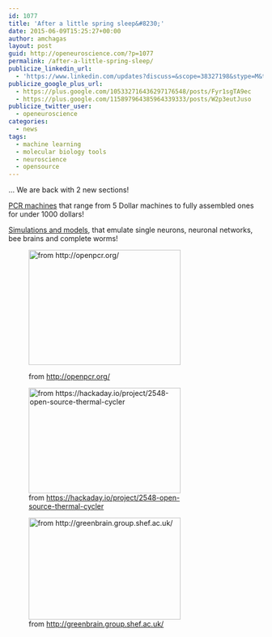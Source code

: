 ```yaml
---
id: 1077
title: 'After a little spring sleep&#8230;'
date: 2015-06-09T15:25:27+00:00
author: amchagas
layout: post
guid: http://openeuroscience.com/?p=1077
permalink: /after-a-little-spring-sleep/
publicize_linkedin_url:
  - 'https://www.linkedin.com/updates?discuss=&scope=38327198&stype=M&topic=6014045740593139712&type=U&a=Hp34'
publicize_google_plus_url:
  - https://plus.google.com/105332716436297176548/posts/Fyr1sgTA9ec
  - https://plus.google.com/115897964385964339333/posts/W2p3eutJuso
publicize_twitter_user:
  - openeuroscience
categories:
  - news
tags:
  - machine learning
  - molecular biology tools
  - neuroscience
  - opensource
---
```

&#8230; We are back with 2 new sections!

[PCR machines](http://openeuroscience.com/hardware-projects/thermocyclers-pcr-machines/) that range from 5 Dollar machines to fully assembled ones for under 1000 dollars!

[Simulations and models](http://openeuroscience.com/open-source-simulations-and-models/), that emulate single neurons, neuronal networks, bee brains and complete worms!<figure id="attachment_1058" style="width: 300px" class="wp-caption alignnone">

[<img class="size-medium wp-image-1058" src="https://i0.wp.com/openeuroscience.com/wp-content/uploads/2015/06/machine-34ba9a259de2ce130a96f9f6380cc9da.png?resize=300%2C227" alt="from http://openpcr.org/" width="300" height="227" srcset="https://i0.wp.com/openeuroscience.com/wp-content/uploads/2015/06/machine-34ba9a259de2ce130a96f9f6380cc9da.png?w=479 479w, https://i0.wp.com/openeuroscience.com/wp-content/uploads/2015/06/machine-34ba9a259de2ce130a96f9f6380cc9da.png?resize=300%2C227 300w" sizes="(max-width: 300px) 100vw, 300px" data-recalc-dims="1" />](https://i0.wp.com/openeuroscience.com/wp-content/uploads/2015/06/machine-34ba9a259de2ce130a96f9f6380cc9da.png)<figcaption class="wp-caption-text">from http://openpcr.org/</figcaption></figure> <figure id="attachment_1064" style="width: 300px" class="wp-caption alignnone">[<img class="size-medium wp-image-1064" src="https://i1.wp.com/openeuroscience.com/wp-content/uploads/2015/06/9376471408592234948.png?resize=300%2C208" alt="from https://hackaday.io/project/2548-open-source-thermal-cycler" width="300" height="208" srcset="https://i1.wp.com/openeuroscience.com/wp-content/uploads/2015/06/9376471408592234948.png?w=558 558w, https://i1.wp.com/openeuroscience.com/wp-content/uploads/2015/06/9376471408592234948.png?resize=300%2C208 300w" sizes="(max-width: 300px) 100vw, 300px" data-recalc-dims="1" />](https://i1.wp.com/openeuroscience.com/wp-content/uploads/2015/06/9376471408592234948.png)<figcaption class="wp-caption-text">from https://hackaday.io/project/2548-open-source-thermal-cycler</figcaption></figure> <figure id="attachment_1071" style="width: 300px" class="wp-caption alignnone">[<img class="size-full wp-image-1071" src="https://i0.wp.com/openeuroscience.com/wp-content/uploads/2015/06/cropped-green_brain_sm-300x201.png?resize=300%2C201" alt="from http://greenbrain.group.shef.ac.uk/" width="300" height="201" data-recalc-dims="1" />](https://i0.wp.com/openeuroscience.com/wp-content/uploads/2015/06/cropped-green_brain_sm-300x201.png)<figcaption class="wp-caption-text">from http://greenbrain.group.shef.ac.uk/</figcaption></figure>